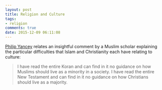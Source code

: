 ```yaml
---
layout: post
title: Religion and Culture
tags:
- religion
comments: true
date: 2015-12-09 06:11:08
---
```


[Philip Yancey](http://www.booksandculture.com/articles/webexclusives/2015/december/paris-and-beyond.html?utm_source=booksandculture-html&utm_medium=Newsletter&utm_term=11172719&utm_content=401372051&utm_campaign=2013) relates an insightful comment by a Muslim scholar explaining the particular difficulties that Islam and Christianity each have relating to culture:

>I have read the entire Koran and can find in it no guidance on how Muslims should live as a minority in a society. I have read the entire New Testament and can find in it no guidance on how Christians should live as a majority.




